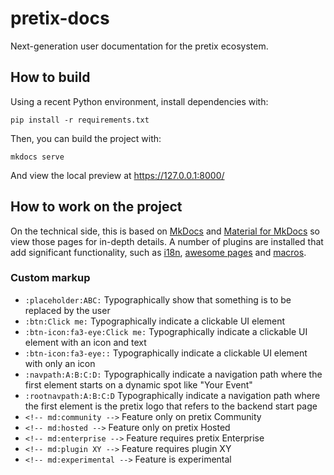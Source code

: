 # pretix-docs

Next-generation user documentation for the pretix ecosystem.

## How to build

Using a recent Python environment, install dependencies with:

    pip install -r requirements.txt

Then, you can build the project with:

    mkdocs serve

And view the local preview at https://127.0.0.1:8000/

## How to work on the project

On the technical side, this is based on [MkDocs](https://www.mkdocs.org/) and [Material for MkDocs](https://squidfunk.github.io/mkdocs-material/)
so view those pages for in-depth details. A number of plugins are installed that add significant functionality, such as
[i18n](https://github.com/ultrabug/mkdocs-static-i18n), [awesome pages](https://github.com/lukasgeiter/mkdocs-awesome-pages-plugin) and
[macros](https://mkdocs-macros-plugin.readthedocs.io/en/latest/).

### Custom markup

- ``:placeholder:ABC:`` Typographically show that something is to be replaced by the user
- ``:btn:Click me:`` Typographically indicate a clickable UI element
- ``:btn-icon:fa3-eye:Click me:`` Typographically indicate a clickable UI element with an icon and text
- ``:btn-icon:fa3-eye::`` Typographically indicate a clickable UI element with only an icon
- ``:navpath:A:B:C:D:`` Typographically indicate a navigation path where the first element starts on a dynamic spot like "Your Event"
- ``:rootnavpath:A:B:C:D`` Typographically indicate a navigation path where the first element is the pretix logo that refers to the backend start page
- ``<!-- md:community -->`` Feature only on pretix Community
- ``<!-- md:hosted -->`` Feature only on pretix Hosted
- ``<!-- md:enterprise -->`` Feature requires pretix Enterprise
- ``<!-- md:plugin XY -->`` Feature requires plugin XY
- ``<!-- md:experimental -->`` Feature is experimental
